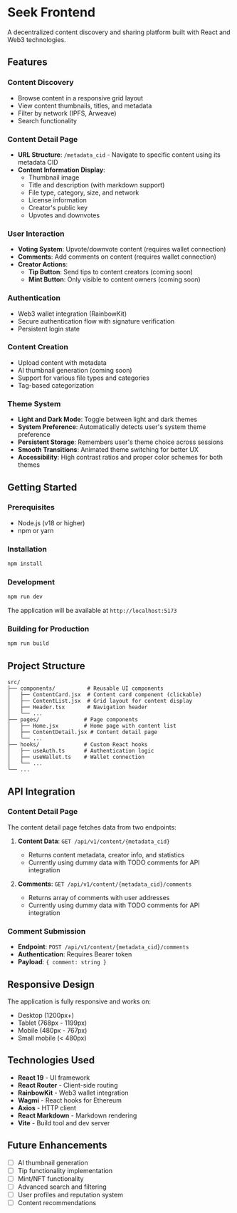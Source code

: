 # Seek Frontend

A decentralized content discovery and sharing platform built with React and Web3 technologies.

## Features

### Content Discovery
- Browse content in a responsive grid layout
- View content thumbnails, titles, and metadata
- Filter by network (IPFS, Arweave)
- Search functionality

### Content Detail Page
- **URL Structure**: `/metadata_cid` - Navigate to specific content using its metadata CID
- **Content Information Display**:
  - Thumbnail image
  - Title and description (with markdown support)
  - File type, category, size, and network
  - License information
  - Creator's public key
  - Upvotes and downvotes

### User Interaction
- **Voting System**: Upvote/downvote content (requires wallet connection)
- **Comments**: Add comments on content (requires wallet connection)
- **Creator Actions**:
  - **Tip Button**: Send tips to content creators (coming soon)
  - **Mint Button**: Only visible to content owners (coming soon)

### Authentication
- Web3 wallet integration (RainbowKit)
- Secure authentication flow with signature verification
- Persistent login state

### Content Creation
- Upload content with metadata
- AI thumbnail generation (coming soon)
- Support for various file types and categories
- Tag-based categorization

### Theme System
- **Light and Dark Mode**: Toggle between light and dark themes
- **System Preference**: Automatically detects user's system theme preference
- **Persistent Storage**: Remembers user's theme choice across sessions
- **Smooth Transitions**: Animated theme switching for better UX
- **Accessibility**: High contrast ratios and proper color schemes for both themes

## Getting Started

### Prerequisites
- Node.js (v18 or higher)
- npm or yarn

### Installation
```bash
npm install
```

### Development
```bash
npm run dev
```

The application will be available at `http://localhost:5173`

### Building for Production
```bash
npm run build
```

## Project Structure

```
src/
├── components/          # Reusable UI components
│   ├── ContentCard.jsx  # Content card component (clickable)
│   ├── ContentList.jsx  # Grid layout for content display
│   ├── Header.tsx       # Navigation header
│   └── ...
├── pages/              # Page components
│   ├── Home.jsx        # Home page with content list
│   ├── ContentDetail.jsx # Content detail page
│   └── ...
├── hooks/              # Custom React hooks
│   ├── useAuth.ts      # Authentication logic
│   ├── useWallet.ts    # Wallet connection
│   └── ...
└── ...
```

## API Integration

### Content Detail Page
The content detail page fetches data from two endpoints:

1. **Content Data**: `GET /api/v1/content/{metadata_cid}`
   - Returns content metadata, creator info, and statistics
   - Currently using dummy data with TODO comments for API integration

2. **Comments**: `GET /api/v1/content/{metadata_cid}/comments`
   - Returns array of comments with user addresses
   - Currently using dummy data with TODO comments for API integration

### Comment Submission
- **Endpoint**: `POST /api/v1/content/{metadata_cid}/comments`
- **Authentication**: Requires Bearer token
- **Payload**: `{ comment: string }`

## Responsive Design

The application is fully responsive and works on:
- Desktop (1200px+)
- Tablet (768px - 1199px)
- Mobile (480px - 767px)
- Small mobile (< 480px)

## Technologies Used

- **React 19** - UI framework
- **React Router** - Client-side routing
- **RainbowKit** - Web3 wallet integration
- **Wagmi** - React hooks for Ethereum
- **Axios** - HTTP client
- **React Markdown** - Markdown rendering
- **Vite** - Build tool and dev server

## Future Enhancements

- [ ] AI thumbnail generation
- [ ] Tip functionality implementation
- [ ] Mint/NFT functionality
- [ ] Advanced search and filtering
- [ ] User profiles and reputation system
- [ ] Content recommendations

